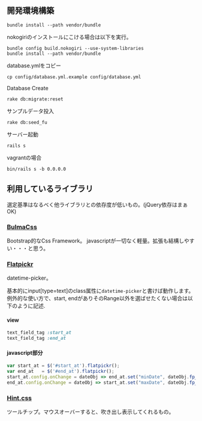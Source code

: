 ## 開発環境構築

```
bundle install --path vendor/bundle
```

nokogiriのインストールにこける場合は以下を実行。
```
bundle config build.nokogiri --use-system-libraries
bundle install --path vendor/bundle
```

database.ymlをコピー
```
cp config/database.yml.example config/database.yml
```

Database Create
```
rake db:migrate:reset
```

サンプルデータ投入
```
rake db:seed_fu
```

サーバー起動
```
rails s
```

vagrantの場合
```
bin/rails s -b 0.0.0.0
```

## 利用しているライブラリ
選定基準はなるべく他ライブラリとの依存度が低いもの。(jQuery依存はまぁOK)

### [BulmaCss](http://bulma.io/documentation/overview/start/)

Bootstrap的なCss Framework。 javascriptが一切なく軽量。拡張も結構しやすい・・・と思う。

### [Flatpickr](https://chmln.github.io/flatpickr/)

datetime-picker。

基本的にinput[type=text]のclass属性に`datetime-picker`と書けば動作します。
例外的な使い方で、start, endがありそのRange以外を選ばせたくない場合は以下のように記述.

#### view
```ruby
text_field_tag :start_at
text_field_tag :end_at
```

#### javascript部分
```javascript
var start_at = $('#start_at').flatpickr();
var end_at   = $('#end_at').flatpickr();
start_at.config.onChange = dateObj => end_at.set("minDate", dateObj.fp_incr(1));
end_at.config.onChange = dateObj => start_at.set("maxDate", dateObj.fp_incr(-1));
```

### [Hint.css](http://kushagragour.in/lab/hint/)

ツールチップ。マウスオーバーすると、吹き出し表示してくれるもの。
